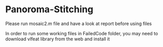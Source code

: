 # Panoroma-Stitching
Please run mosaic2.m file and have a look at report before using files

In order to run some working files in FailedCode folder, you may need to download vlfeat library from the web and install it

